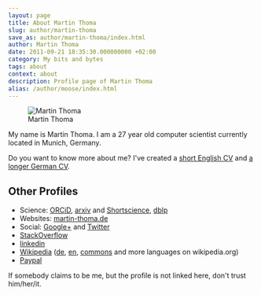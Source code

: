 ```yaml
---
layout: page
title: About Martin Thoma
slug: author/martin-thoma
save_as: author/martin-thoma/index.html
author: Martin Thoma
date: 2011-09-21 18:35:30.000000000 +02:00
category: My bits and bytes
tags: about
context: about
description: Profile page of Martin Thoma
alias: /author/moose/index.html
---
```

<div class="vcard">
<figure class="wp-caption alignright">
    <img src="../../images/2017/02/Martin_Thoma_web_thumb.jpg" alt="Martin Thoma" style="max-width:134px;max-height:200px;" class="size-full photo">
    <figcaption class="text-center">Martin Thoma</figcaption>
</figure>

<p>My name is <span class="fn">Martin Thoma</span>. I am a <time class="dt-bday" datetime="1990-04-28">27 year</time> old computer scientist currently located in <span class="locality">Munich, Germany</span>.</p>

<p>Do you want to know more about me? I've created a <a href="../../pdf/cv-curriculum-vitae.pdf">short English CV</a> and <a href="http://www.martin-thoma.de/about.htm" rel="me">a longer German CV</a>.</p>


<h2>Other Profiles</h2>
<ul>
    <li>Science: <a href="http://orcid.org/0000-0002-6517-1690" rel="me">ORCiD</a>, <a href="http://arxiv.org/a/thoma_m_1.html" rel="me">arxiv</a> and <a href="http://www.shortscience.org/user?name=MartinThoma">Shortscience</a>, <a href="http://dblp.uni-trier.de/pers/hd/t/Thoma_0001:Martin">dblp</a></li>
    <li>Websites: <a href="http://www.martin-thoma.de/">martin-thoma.de</a></li>
    <li>Social: <a href="https://plus.google.com/+MartinThoma/about" rel="me">Google+</a> and <a href="https://twitter.com/#!/themoosemind" rel="me">Twitter</a></li>
    <li><a href="https://careers.stackoverflow.com/thoma" rel="me">StackOverflow</a></li>
    <li><a href="https://www.linkedin.com/in/themoosemind" rel="me">linkedin</a></li>
    <li><a href="https://de.wikipedia.org/wiki/Benutzer:MartinThoma">Wikipedia</a> (<a href="https://de.wikipedia.org/wiki/Benutzer:MartinThoma/Visualisierungen">de</a>, <a href="https://en.wikipedia.org/wiki/User:MartinThoma">en</a>, <a href="https://commons.wikimedia.org/wiki/User:MartinThoma">commons</a> and more languages on wikipedia.org)</li>
    <li><a href="http://paypal.me/martinthoma">Paypal</a></li>
</ul>

If somebody claims to be me, but the profile is not linked here, don't trust him/her/it.

</div>
